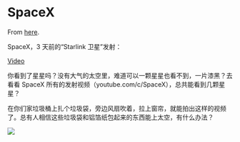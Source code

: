 # SpaceX

From [here](https://yinwang1.substack.com/p/spacex).

SpaceX，3 天前的“Starlink 卫星”发射：

[Video](https://www.youtube-nocookie.com/embed/NONM-xsKMSs)

<span>你看到了星星吗？没有大气的太空里，难道可以一颗星星也看不到，一片漆黑？去看看 SpaceX 所有的发射视频（youtube.com/c/SpaceX），总共能看到几颗星星？</span>

<span>在你们家垃圾桶上扎个垃圾袋，旁边风扇吹着，拉上窗帘，就能拍出这样的视频了。总有人相信这些垃圾袋和铝箔纸包起来的东西能上太空，有什么办法？</span>

![](https://substackcdn.com/image/fetch/w_1456,c_limit,f_auto,q_auto:good,fl_progressive:steep/https%3A%2F%2Fbucketeer-e05bbc84-baa3-437e-9518-adb32be77984.s3.amazonaws.com%2Fpublic%2Fimages%2F42375257-83a2-4a93-959c-6e5ac225f2b9_1642x1047.jpeg)

